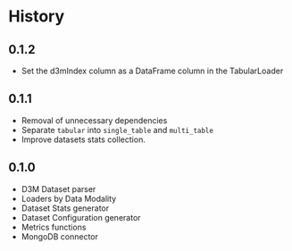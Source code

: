 # History

## 0.1.2

* Set the d3mIndex column as a DataFrame column in the TabularLoader

## 0.1.1

* Removal of unnecessary dependencies
* Separate `tabular` into `single_table` and `multi_table`
* Improve datasets stats collection.

## 0.1.0

* D3M Dataset parser
* Loaders by Data Modality
* Dataset Stats generator
* Dataset Configuration generator
* Metrics functions
* MongoDB connector
